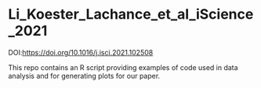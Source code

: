 # Li_Koester_Lachance_et_al_iScience_2021

DOI:https://doi.org/10.1016/j.isci.2021.102508

This repo contains an R script providing examples of code used in data analysis and for generating plots for our paper.
